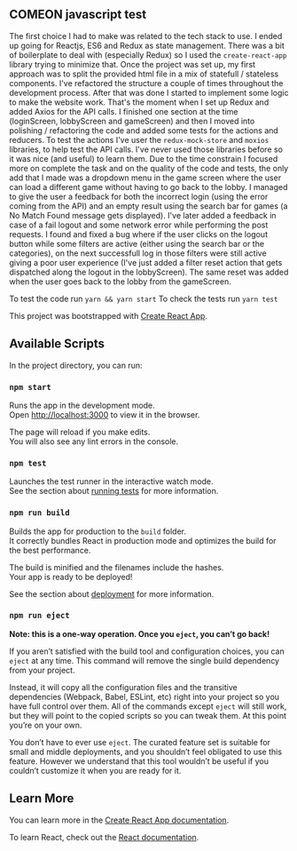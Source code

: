 ## COMEON javascript test

The first choice I had to make was related to the tech stack to use. I ended up going for Reactjs, ES6 and Redux as state management.
There was a bit of boilerplate to deal with (especially Redux) so I used the `create-react-app` library trying to minimize that.
Once the project was set up, my first approach was to split the provided html file in a mix of statefull / stateless components. I've refactored the structure a couple of times throughout the development process.
After that was done I started to implement some logic to make the website work.
That's the moment when I set up Redux and added Axios for the API calls.
I finished one section at the time (loginScreen, lobbyScreen and gameScreen) and then I moved into polishing / refactoring the code and added some tests for the actions and reducers.
To test the actions I've user the `redux-mock-store` and `moxios` libraries, to help test the API calls.
I've never used those libraries before so it was nice (and useful) to learn them.
Due to the time constrain I focused more on complete the task and on the quality of the code and tests, the only add that I made was a dropdown menu in the game screen where the user can load a different game without having to go back to the lobby.
I managed to give the user a feedback for both the incorrect login (using the error coming from the API) and an empty result using the search bar for games (a No Match Found message gets displayed).
I've later added a feedback in case of a fail logout and some network error while performing the post requests.
I found and fixed a bug where if the user clicks on the logout button while some filters are active (either using the search bar or the categories), on the next successfull log in those filters were still active giving a poor user experience (I've just added a filter reset action that gets dispatched along the logout in the lobbyScreen).
The same reset was added when the user goes back to the lobby from the gameScreen.

To test the code run `yarn && yarn start`
To check the tests run `yarn test`


This project was bootstrapped with [Create React App](https://github.com/facebook/create-react-app).

## Available Scripts

In the project directory, you can run:

### `npm start`

Runs the app in the development mode.<br>
Open [http://localhost:3000](http://localhost:3000) to view it in the browser.

The page will reload if you make edits.<br>
You will also see any lint errors in the console.

### `npm test`

Launches the test runner in the interactive watch mode.<br>
See the section about [running tests](https://facebook.github.io/create-react-app/docs/running-tests) for more information.

### `npm run build`

Builds the app for production to the `build` folder.<br>
It correctly bundles React in production mode and optimizes the build for the best performance.

The build is minified and the filenames include the hashes.<br>
Your app is ready to be deployed!

See the section about [deployment](https://facebook.github.io/create-react-app/docs/deployment) for more information.

### `npm run eject`

**Note: this is a one-way operation. Once you `eject`, you can’t go back!**

If you aren’t satisfied with the build tool and configuration choices, you can `eject` at any time. This command will remove the single build dependency from your project.

Instead, it will copy all the configuration files and the transitive dependencies (Webpack, Babel, ESLint, etc) right into your project so you have full control over them. All of the commands except `eject` will still work, but they will point to the copied scripts so you can tweak them. At this point you’re on your own.

You don’t have to ever use `eject`. The curated feature set is suitable for small and middle deployments, and you shouldn’t feel obligated to use this feature. However we understand that this tool wouldn’t be useful if you couldn’t customize it when you are ready for it.

## Learn More

You can learn more in the [Create React App documentation](https://facebook.github.io/create-react-app/docs/getting-started).

To learn React, check out the [React documentation](https://reactjs.org/).
